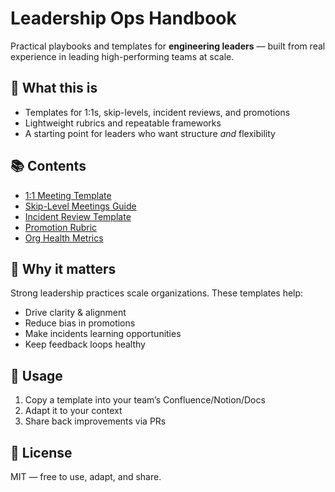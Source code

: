 # Leadership Ops Handbook

Practical playbooks and templates for **engineering leaders** — built from real experience in leading high-performing teams at scale.

## 📌 What this is
- Templates for 1:1s, skip-levels, incident reviews, and promotions
- Lightweight rubrics and repeatable frameworks
- A starting point for leaders who want structure *and* flexibility

## 📚 Contents
- [1:1 Meeting Template](docs/one-on-ones.md)
- [Skip-Level Meetings Guide](docs/skip-levels.md)
- [Incident Review Template](docs/incident-review-template.md)
- [Promotion Rubric](docs/promotion-rubric.md)
- [Org Health Metrics](docs/org-metrics.md)

## 🧭 Why it matters
Strong leadership practices scale organizations. These templates help:
- Drive clarity & alignment
- Reduce bias in promotions
- Make incidents learning opportunities
- Keep feedback loops healthy

## 🚀 Usage
1. Copy a template into your team’s Confluence/Notion/Docs
2. Adapt it to your context
3. Share back improvements via PRs

## 🔑 License
MIT — free to use, adapt, and share.
